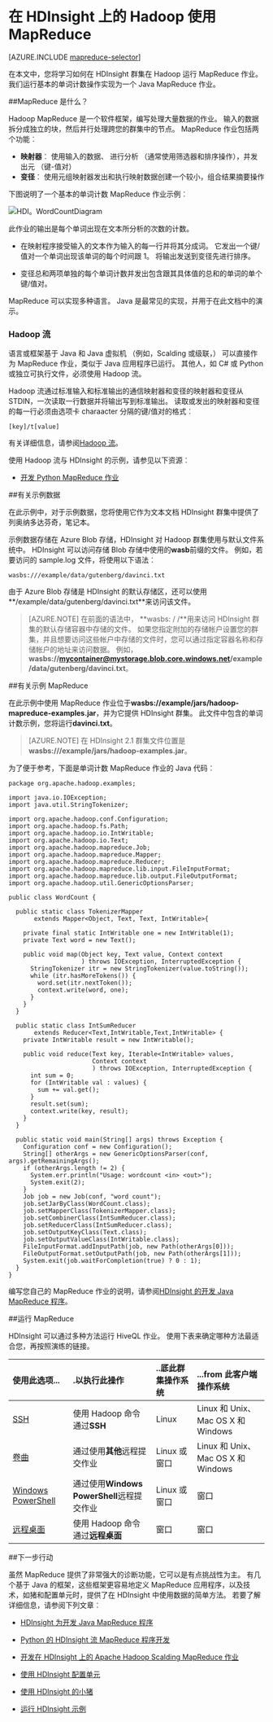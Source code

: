 <properties
   pageTitle="MapReduce 与 Hadoop 在 HDInsight |Microsoft Azure"
   description="了解如何在 HDInsight 群集在 Hadoop 运行 MapReduce 作业。 您将运行实现为一个 Java MapReduce 作业基本单词计数操作。"
   services="hdinsight"
   documentationCenter=""
   authors="Blackmist"
   manager="jhubbard"
   editor="cgronlun"
    tags="azure-portal"/>

<tags
   ms.service="hdinsight"
   ms.devlang="na"
   ms.topic="article"
   ms.tgt_pltfrm="na"
   ms.workload="big-data"
   ms.date="08/23/2016"
   ms.author="larryfr"/>

# <a name="use-mapreduce-in-hadoop-on-hdinsight"></a>在 HDInsight 上的 Hadoop 使用 MapReduce

[AZURE.INCLUDE [mapreduce-selector](../../includes/hdinsight-selector-use-mapreduce.md)]

在本文中，您将学习如何在 HDInsight 群集在 Hadoop 运行 MapReduce 作业。 我们运行基本的单词计数操作实现为一个 Java MapReduce 作业。

##<a id="whatis"></a>MapReduce 是什么？

Hadoop MapReduce 是一个软件框架，编写处理大量数据的作业。 输入的数据拆分成独立的块，然后并行处理跨您的群集中的节点。 MapReduce 作业包括两个功能︰

* **映射器**︰ 使用输入的数据、 进行分析 （通常使用筛选器和排序操作），并发出元 （键-值对）
* **变径**︰ 使用元组映射器发出和执行映射数据创建一个较小，组合结果摘要操作

下图说明了一个基本的单词计数 MapReduce 作业示例︰

![HDI。WordCountDiagram][image-hdi-wordcountdiagram]

此作业的输出是每个单词出现在文本所分析的次数的计数。

* 在映射程序接受输入的文本作为输入的每一行并将其分成词。 它发出一个键/值对一个单词出现该单词的每个时间跟 1。 将输出发送到变径先进行排序。

* 变径总和两项单独的每个单词计数并发出包含跟其具体值的总和的单词的单个键/值对。

MapReduce 可以实现多种语言。 Java 是最常见的实现，并用于在此文档中的演示。

### <a name="hadoop-streaming"></a>Hadoop 流

语言或框架基于 Java 和 Java 虚拟机 （例如，Scalding 或级联，） 可以直接作为 MapReduce 作业，类似于 Java 应用程序已运行。 其他人，如 C# 或 Python 或独立可执行文件，必须使用 Hadoop 流。

Hadoop 流通过标准输入和标准输出的通信映射器和变径的映射器和变径从 STDIN，一次读取一行数据并将输出写到标准输出。 读取或发出的映射器和变径的每一行必须由选项卡 charaacter 分隔的键/值对的格式︰

    [key]/t[value]

有关详细信息，请参阅[Hadoop 流](http://hadoop.apache.org/docs/r1.2.1/streaming.html)。

使用 Hadoop 流与 HDInsight 的示例，请参见以下资源︰

* [开发 Python MapReduce 作业](hdinsight-hadoop-streaming-python.md)

##<a id="data"></a>有关示例数据

在此示例中，对于示例数据，您将使用它作为文本文档 HDInsight 群集中提供了列奥纳多达芬奇，笔记本。

示例数据存储在 Azure Blob 存储，HDInsight 对 Hadoop 群集使用与默认文件系统中。 HDInsight 可以访问存储 Blob 存储中使用的**wasb**前缀的文件。 例如，若要访问的 sample.log 文件，将使用以下语法︰

    wasbs:///example/data/gutenberg/davinci.txt

由于 Azure Blob 存储是 HDInsight 的默认存储区，还可以使用**/example/data/gutenberg/davinci.txt**来访问该文件。

> [AZURE.NOTE] 在前面的语法中， **wasbs: / /**用来访问 HDInsight 群集的默认存储容器中存储的文件。 如果您指定附加的存储帐户设置您的群集，并且想要访问这些帐户中存储的文件时，您可以通过指定容器名称和存储帐户的地址来访问数据。 例如， **wasbs://mycontainer@mystorage.blob.core.windows.net/example/data/gutenberg/davinci.txt**。

##<a id="job"></a>有关示例 MapReduce

在此示例中使用 MapReduce 作业位于**wasbs://example/jars/hadoop-mapreduce-examples.jar**，并为它提供 HDInsight 群集。 此文件中包含的单词计数示例，您将运行**davinci.txt**。

> [AZURE.NOTE] 在 HDInsight 2.1 群集文件位置是**wasbs:///example/jars/hadoop-examples.jar**。

为了便于参考，下面是单词计数 MapReduce 作业的 Java 代码︰

    package org.apache.hadoop.examples;

    import java.io.IOException;
    import java.util.StringTokenizer;

    import org.apache.hadoop.conf.Configuration;
    import org.apache.hadoop.fs.Path;
    import org.apache.hadoop.io.IntWritable;
    import org.apache.hadoop.io.Text;
    import org.apache.hadoop.mapreduce.Job;
    import org.apache.hadoop.mapreduce.Mapper;
    import org.apache.hadoop.mapreduce.Reducer;
    import org.apache.hadoop.mapreduce.lib.input.FileInputFormat;
    import org.apache.hadoop.mapreduce.lib.output.FileOutputFormat;
    import org.apache.hadoop.util.GenericOptionsParser;

    public class WordCount {

      public static class TokenizerMapper
           extends Mapper<Object, Text, Text, IntWritable>{

        private final static IntWritable one = new IntWritable(1);
        private Text word = new Text();

        public void map(Object key, Text value, Context context
                        ) throws IOException, InterruptedException {
          StringTokenizer itr = new StringTokenizer(value.toString());
          while (itr.hasMoreTokens()) {
            word.set(itr.nextToken());
            context.write(word, one);
          }
        }
      }

      public static class IntSumReducer
           extends Reducer<Text,IntWritable,Text,IntWritable> {
        private IntWritable result = new IntWritable();

        public void reduce(Text key, Iterable<IntWritable> values,
                           Context context
                           ) throws IOException, InterruptedException {
          int sum = 0;
          for (IntWritable val : values) {
            sum += val.get();
          }
          result.set(sum);
          context.write(key, result);
        }
      }

      public static void main(String[] args) throws Exception {
        Configuration conf = new Configuration();
        String[] otherArgs = new GenericOptionsParser(conf, args).getRemainingArgs();
        if (otherArgs.length != 2) {
          System.err.println("Usage: wordcount <in> <out>");
          System.exit(2);
        }
        Job job = new Job(conf, "word count");
        job.setJarByClass(WordCount.class);
        job.setMapperClass(TokenizerMapper.class);
        job.setCombinerClass(IntSumReducer.class);
        job.setReducerClass(IntSumReducer.class);
        job.setOutputKeyClass(Text.class);
        job.setOutputValueClass(IntWritable.class);
        FileInputFormat.addInputPath(job, new Path(otherArgs[0]));
        FileOutputFormat.setOutputPath(job, new Path(otherArgs[1]));
        System.exit(job.waitForCompletion(true) ? 0 : 1);
      }
    }

编写您自己的 MapReduce 作业的说明，请参阅[HDInsight 的开发 Java MapReduce 程序](hdinsight-develop-deploy-java-mapreduce-linux.md)。

##<a id="run"></a>运行 MapReduce

HDInsight 可以通过多种方法运行 HiveQL 作业。 使用下表来确定哪种方法最适合您，再按照演练的链接。

| **使用此选项**...                                                    | **.以执行此操作**                                       | ..厎此**群集操作系统** | ...from 此**客户端操作系统** |
|:-------------------------------------------------------------------|:--------------------------------------------------------|:------------------------------------------|:-----------------------------------------|
| [SSH](hdinsight-hadoop-use-mapreduce-ssh.md)                       | 使用 Hadoop 命令通过**SSH**                  | Linux                                     | Linux 和 Unix、 Mac OS X 和 Windows        |
| [卷曲](hdinsight-hadoop-use-mapreduce-curl.md)                     | 通过使用**其他**远程提交作业               | Linux 或窗口                          | Linux 和 Unix、 Mac OS X 和 Windows        |
| [Windows PowerShell](hdinsight-hadoop-use-mapreduce-powershell.md) | 通过使用**Windows PowerShell**远程提交作业 | Linux 或窗口                          | 窗口                                  |
| [远程桌面](hdinsight-hadoop-use-mapreduce-remote-desktop)    | 使用 Hadoop 命令通过**远程桌面**       | 窗口                                   | 窗口                                  |

##<a id="nextsteps"></a>下一步行动

虽然 MapReduce 提供了非常强大的诊断功能，它可以是有点挑战性为主。 有几个基于 Java 的框架，这些框架更容易地定义 MapReduce 应用程序，以及技术，如猪和配置单元时，提供了在 HDInsight 中使用数据的简单方法。 若要了解详细信息，请参阅下列文章︰

* [HDInsight 为开发 Java MapReduce 程序](hdinsight-develop-deploy-java-mapreduce-linux.md)

* [Python 的 HDInsight 流 MapReduce 程序开发](hdinsight-hadoop-streaming-python.md)

* [开发在 HDInsight 上的 Apache Hadoop Scalding MapReduce 作业](hdinsight-hadoop-mapreduce-scalding.md)

* [使用 HDInsight 配置单元][hdinsight-use-hive]

* [使用 HDInsight 的小猪][hdinsight-use-pig]

* [运行 HDInsight 示例][hdinsight-samples]


[hdinsight-upload-data]: hdinsight-upload-data.md
[hdinsight-get-started]: hdinsight-hadoop-linux-tutorial-get-started.md
[hdinsight-develop-mapreduce-jobs]: hdinsight-develop-deploy-java-mapreduce-linux.md
[hdinsight-use-hive]: hdinsight-use-hive.md
[hdinsight-use-pig]: hdinsight-use-pig.md
[hdinsight-samples]: hdinsight-run-samples.md
[hdinsight-provision]: hdinsight-provision-clusters.md

[powershell-install-configure]: ../powershell-install-configure.md

[image-hdi-wordcountdiagram]: ./media/hdinsight-use-mapreduce/HDI.WordCountDiagram.gif
